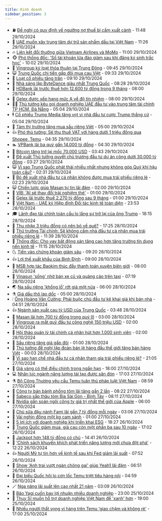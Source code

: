 ```yaml
---
title: Kinh doanh
sidebar_position: 3
---
```


<!-- vnexpress-kinh-doanh:START -->
- ⛽️ [Đề nghị có quy định về ngưỡng nợ thuế bị cấm xuất cảnh](https://vnexpress.net/de-nghi-co-quy-dinh-ve-nguong-no-thue-bi-cam-xuat-canh-4809916.html) - 11:48 29/10/2024
- 🐲 [UAE muốn xây trung tâm dự trữ sản phẩm dầu tại Việt Nam](https://vnexpress.net/uae-muon-xay-trung-tam-du-tru-san-pham-dau-tai-viet-nam-4809830.html) - 11:26 29/10/2024
- 🔥 [Liên kết đổi thưởng giữa Vietnam Airlines và MoMo](https://vnexpress.net/lien-ket-doi-thuong-giua-vietnam-airlines-va-momo-4809347.html) - 11:00 29/10/2024
- 🐵 [Phó thống đốc: &#39;Số tài khoản lừa đảo giảm sau khi đăng ký sinh trắc học&#39;](https://vnexpress.net/pho-thong-doc-37-trieu-luot-khach-hang-da-dang-ky-sinh-trac-hoc-4809824.html) - 10:02 29/10/2024
- 🦅 [Vingroup ký loạt thỏa thuận tại Trung Đông](https://vnexpress.net/vingroup-ky-loat-thoa-thuan-tai-trung-dong-4809870.html) - 09:45 29/10/2024
- 😺 [Trung Quốc chi tiền gấp đôi mua cau Việt](https://vnexpress.net/trung-quoc-chi-tien-gap-doi-mua-cau-viet-4809838.html) - 09:33 29/10/2024
- 🤩 [Loạt cổ phiếu tăng trần](https://vnexpress.net/chung-khoan-hom-nay-29-10-loat-co-phieu-tang-tran-4809867.html) - 09:10 29/10/2024
- 🌮 [Nhà sáng lập ByteDance giàu nhất Trung Quốc](https://vnexpress.net/nha-sang-lap-bytedance-giau-nhat-trung-quoc-4809799.html) - 08:28 29/10/2024
- 🧰 [HDBank lãi trước thuế hơn 12.600 tỷ đồng trong 9 tháng](https://vnexpress.net/hdbank-lai-truoc-thue-hon-12-600-ty-dong-trong-9-thang-4809796.html) - 08:00 29/10/2024
- 🤔 [Gelex được xếp hạng mức A về độ tín nhiệm](https://vnexpress.net/gelex-duoc-xep-hang-muc-a-ve-do-tin-nhiem-4809732.html) - 08:00 29/10/2024
- 🧑‍💻 [Thủ tướng kêu gọi doanh nghiệp UAE đầu tư vào trung tâm tài chính TP HCM, Đà Nẵng](https://vnexpress.net/thu-tuong-keu-goi-doanh-nghiep-uae-dau-tu-vao-trung-tam-tai-chinh-tp-hcm-da-nang-4809638.html) - 05:04 29/10/2024
- 🕴 [Cổ phiếu Trump Media tăng vọt vì nhà đầu tư cược Trump thắng cử](https://vnexpress.net/co-phieu-trump-media-tang-vot-vi-nha-dau-tu-cuoc-trump-thang-cu-4809634.html) - 05:04 29/10/2024
- 🦩 [Tám thị trường tăng mua sầu riêng Việt](https://vnexpress.net/tam-thi-truong-tang-mua-sau-rieng-viet-4809658.html) - 05:00 29/10/2024
- 👍 [Phó thủ tướng: Sẽ thu thuế VAT với hàng dưới 1 triệu đồng qua Shopee, Temu](https://vnexpress.net/pho-thu-tuong-se-thu-thue-vat-voi-hang-gia-tri-nho-qua-san-thuong-mai-dien-tu-4809692.html) - 04:35 29/10/2024
- 🏊 [VPBank lãi ba quý gần 14.000 tỷ đồng](https://vnexpress.net/vpbank-lai-ba-quy-gan-14-000-ty-dong-4809714.html) - 04:30 29/10/2024
- 🤡 [Bitcoin tăng trở lại mốc 70.000 USD](https://vnexpress.net/gia-bitcoin-hom-nay-29-10-btc-tro-lai-moc-70-000-usd-4809650.html) - 03:43 29/10/2024
- 👀 [Đề xuất Thủ tướng quyết chủ trương đầu tư dự án công dưới 30.000 tỷ đồng](https://vnexpress.net/de-xuat-thu-tuong-quyet-chu-truong-dau-tu-du-an-cong-duoi-30-000-ty-dong-4809611.html) - 03:27 29/10/2024
- 😺 [Vì sao Trung Quốc phát thải nhiều nhất nhưng không góp Quỹ khí hậu toàn cầu?](https://vnexpress.net/vi-sao-trung-quoc-phat-thai-nhieu-nhat-nhung-khong-gop-quy-khi-hau-toan-cau-4807623.html) - 02:31 29/10/2024
- 🦣 [Bỏ đề xuất nhà đầu tư cá nhân không được mua trái phiếu riêng lẻ](https://vnexpress.net/bo-de-xuat-nha-dau-tu-ca-nhan-khong-duoc-mua-trai-phieu-rieng-le-4809593.html) - 02:23 29/10/2024
- 😺 [Chiến lược giúp Masan tự tin lãi đậm](https://vnexpress.net/chien-luoc-giup-masan-tu-tin-lai-dam-4809563.html) - 02:00 29/10/2024
- 💼 [VIB: &#39;AI sẽ thay đổi trải nghiệm thẻ&#39;](https://vnexpress.net/vib-ai-se-thay-doi-trai-nghiem-the-4809454.html) - 01:00 29/10/2024
- 🤗 [Gelex lãi trước thuế 2.270 tỷ đồng sau 9 tháng](https://vnexpress.net/gelex-lai-truoc-thue-2-270-ty-dong-sau-9-thang-4809374.html) - 01:00 29/10/2024
- 👀 [Việt Nam - UAE ký Hiệp định Đối tác kinh tế toàn diện](https://vnexpress.net/viet-nam-uae-ky-hiep-dinh-doi-tac-kinh-te-toan-dien-4809527.html) - 23:53 28/10/2024
- 🎓 [Lãnh đạo tài chính toàn cầu lo lắng sự trở lại của ông Trump](https://vnexpress.net/lanh-dao-tai-chinh-toan-cau-lo-lang-su-tro-lai-cua-ong-trump-4809343.html) - 18:15 28/10/2024
- 🗽 [Thu nhập 3 triệu đồng có nên bỏ về quê?](https://vnexpress.net/thu-nhap-3-trieu-dong-co-nen-bo-ve-que-4807317.html) - 17:25 28/10/2024
- 🚀 [Thứ trưởng Tài chính: Sẽ không cấm nhà đầu tư cá nhân mua trái phiếu riêng lẻ](https://vnexpress.net/thu-truong-tai-chinh-se-khong-cam-nha-dau-tu-ca-nhan-mua-trai-phieu-rieng-le-4809288.html) - 11:39 28/10/2024
- 🤗 [Thống đốc: Cho vay bất động sản tăng cao hơn tăng trưởng tín dụng nền kinh tế](https://vnexpress.net/thong-doc-cho-vay-bat-dong-san-tang-cao-hon-tang-truong-tin-dung-nen-kinh-te-4809405.html) - 11:15 28/10/2024
- 🌜 [Tiền vào chứng khoán giảm sâu](https://vnexpress.net/tien-vao-chung-khoan-giam-sau-4809415.html) - 09:20 28/10/2024
- 👍 [Lợi thế xuất khẩu của Bình Định](https://vnexpress.net/loi-the-xuat-khau-cua-binh-dinh-4807445.html) - 09:00 28/10/2024
- 🤖 [MSB hợp tác Baokim thúc đẩy thanh toán xuyên biên giới](https://vnexpress.net/msb-hop-tac-baokim-thuc-day-thanh-toan-xuyen-bien-gioi-4809319.html) - 08:00 28/10/2024
- 🫣 [Vinasun &#39;sống&#39; nhờ bán xe cũ và quảng cáo trên taxi](https://vnexpress.net/vinasun-song-nho-ban-xe-cu-va-quang-cao-tren-taxi-4809232.html) - 07:19 28/10/2024
- 🌏 [Na sầu riêng &#39;khổng lồ&#39; rớt giá một nửa](https://vnexpress.net/na-sau-rieng-khong-lo-rot-gia-mot-nua-4808910.html) - 06:00 28/10/2024
- ⚗️ [Giá dầu thô lao dốc](https://vnexpress.net/gia-dau-tho-lao-doc-4809189.html) - 05:00 28/10/2024
- 🕯 [Ông Hoàng Văn Cường: Phải buộc chủ đầu tư kê khai giá khi bán nhà](https://vnexpress.net/ong-hoang-van-cuong-phai-buoc-chu-dau-tu-ke-khai-gia-khi-ban-nha-4809180.html) - 04:51 28/10/2024
- 👍 [Ngành sản xuất cau tỷ USD của Trung Quốc](https://vnexpress.net/nganh-san-xuat-cau-ty-usd-cua-trung-quoc-4807675.html) - 03:48 28/10/2024
- 🤠 [Masan lãi hơn 700 tỷ đồng trong quý III](https://vnexpress.net/masan-lai-hon-700-ty-dong-trong-quy-iii-4809162.html) - 03:00 28/10/2024
- 🌊 [Vingroup ra mắt quỹ đầu tư công nghệ 150 triệu USD](https://vnexpress.net/vingroup-ra-mat-quy-dau-tu-cong-nghe-150-trieu-usd-4809070.html) - 02:00 28/10/2024
- 🌈 [Hội thảo quản lý tài chính cá nhân hút hơn 1.000 sinh viên](https://vnexpress.net/hoi-thao-quan-ly-tai-chinh-ca-nhan-hut-hon-1-000-sinh-vien-4805664.html) - 02:00 28/10/2024
- 🥳 [Sầu riêng tăng giá gấp đôi](https://vnexpress.net/sau-rieng-tang-gia-gap-doi-4807446.html) - 01:00 28/10/2024
- 🐻 [Thủ tướng đề nghị tập đoàn bán lẻ hàng đầu thế giới tăng bán hàng Việt](https://vnexpress.net/thu-tuong-de-nghi-tap-doan-ban-le-hang-dau-the-gioi-tang-ban-hang-viet-4809044.html) - 00:03 28/10/2024
- 💫 [Vì sao hạn chế nhà đầu tư cá nhân tham gia trái phiếu riêng lẻ?](https://vnexpress.net/vi-sao-han-che-nha-dau-tu-ca-nhan-tham-gia-trai-phieu-rieng-le-4804900.html) - 21:05 27/10/2024
- 🤩 [Giá vàng có thể điều chỉnh trong ngắn hạn](https://vnexpress.net/gia-vang-co-the-dieu-chinh-trong-ngan-han-4809074.html) - 18:00 27/10/2024
- 💻 [Nhân lực ngành năng lượng tái tạo được săn đón](https://vnexpress.net/nhan-luc-nganh-nang-luong-tai-tao-duoc-san-don-4805847.html) - 17:03 27/10/2024
- ⚗️ [Bộ Công Thương yêu cầu Temu tuân thủ pháp luật Việt Nam](https://vnexpress.net/bo-cong-thuong-yeu-cau-temu-tuan-thu-phap-luat-viet-nam-4809033.html) - 08:59 27/10/2024
- 🌈 [Công ty bán bánh phồng tôm lãi tăng gần 2 lần](https://vnexpress.net/cong-ty-ban-banh-phong-tom-lai-tang-gan-2-lan-4808948.html) - 08:22 27/10/2024
- 🌝 [Sabeco sắp thâu tóm Bia Sài Gòn - Bình Tây](https://vnexpress.net/sabeco-sap-thau-tom-bia-sai-gon-binh-tay-4809008.html) - 08:11 27/10/2024
- 🥸 [Nvidia gần soán ngôi công ty giá trị nhất thế giới của Apple](https://vnexpress.net/nvidia-gan-soan-ngoi-cong-ty-gia-tri-nhat-the-gioi-cua-apple-4808982.html) - 06:00 27/10/2024
- 🦆 [Chủ sữa đậu nành Fami lãi gần 7 tỷ đồng mỗi ngày](https://vnexpress.net/chu-sua-dau-nanh-fami-lai-gan-7-ty-dong-moi-ngay-4808932.html) - 03:06 27/10/2024
- 🌋 [Vài nghìn đồng một kg cam sành](https://vnexpress.net/vai-nghin-dong-mot-kg-cam-sanh-4808803.html) - 01:00 27/10/2024
- 🦍 [5 lợi ích với doanh nghiệp khi triển khai ESG](https://vnexpress.net/dat-esg-giup-gi-cho-doanh-nghiep-4806772.html) - 18:27 26/10/2024
- 🤔 [Trung Quốc giảm mua, giá cau còn một phần ba sau 10 ngày](https://vnexpress.net/trung-quoc-giam-mua-gia-cau-con-mot-phan-ba-sau-10-ngay-4808758.html) - 17:02 26/10/2024
- 🧰 [Jackpot hơn 148 tỷ đồng có chủ](https://vnexpress.net/jackpot-hon-148-ty-dong-co-chu-4808860.html) - 14:41 26/10/2024
- 🌝 [&#39;Chính sách khuyến khích phát triển năng lượng mới chưa đột phá&#39;](https://vnexpress.net/chinh-sach-khuyen-khich-phat-trien-nang-luong-moi-chua-dot-pha-4808814.html) - 12:22 26/10/2024
- 👍 [Người Mỹ tự tin hơn về kinh tế sau khi Fed giảm lãi suất](https://vnexpress.net/nguoi-my-tu-tin-hon-ve-kinh-te-sau-khi-fed-giam-lai-suat-4808749.html) - 07:52 26/10/2024
- 🗽 [Show &#39;Anh trai vượt ngàn chông gai&#39; giúp Yeah1 lãi đậm](https://vnexpress.net/show-anh-trai-vuot-ngan-chong-gai-giup-yeah1-lai-dam-4808694.html) - 06:51 26/10/2024
- 🐎 [Đại biểu Quốc hội lo cơn lốc Temu triệt tiêu hàng nội](https://vnexpress.net/dai-bieu-quoc-hoi-lo-con-loc-temu-triet-tieu-hang-noi-4808692.html) - 04:59 26/10/2024
- 🪄 [Nga nâng lãi suất lên cao nhất 21 năm](https://vnexpress.net/nga-nang-lai-suat-len-cao-nhat-21-nam-4808643.html) - 03:09 26/10/2024
- 🎊 [Bão Yagi cuốn bay lợi nhuận nhiều doanh nghiệp](https://vnexpress.net/bao-yagi-cuon-bay-loi-nhuan-nhieu-doanh-nghiep-4808573.html) - 23:00 25/10/2024
- 🗽 [Thụy Sĩ muốn hỗ trợ doanh nghiệp Việt Nam để &#39;xanh&#39; hơn](https://vnexpress.net/thuy-si-muon-ho-tro-doanh-nghiep-viet-nam-de-xanh-hon-4808443.html) - 19:00 25/10/2024
- 🦩 [Nhiều người thất vọng vì hàng trên Temu &#39;giao chậm và không rẻ&#39;](https://vnexpress.net/nhieu-nguoi-that-vong-vi-hang-tren-temu-giao-cham-va-khong-re-4808505.html) - 17:00 25/10/2024<!-- vnexpress-kinh-doanh:END -->
